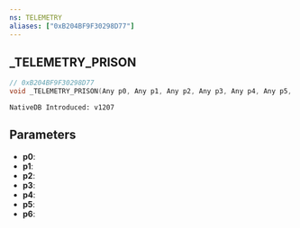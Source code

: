 ```yaml
---
ns: TELEMETRY
aliases: ["0xB204BF9F30298D77"]
---
```

## _TELEMETRY_PRISON

```c
// 0xB204BF9F30298D77
void _TELEMETRY_PRISON(Any p0, Any p1, Any p2, Any p3, Any p4, Any p5, Any p6);
```

```
NativeDB Introduced: v1207
```

## Parameters
* **p0**:
* **p1**:
* **p2**:
* **p3**:
* **p4**:
* **p5**:
* **p6**:

